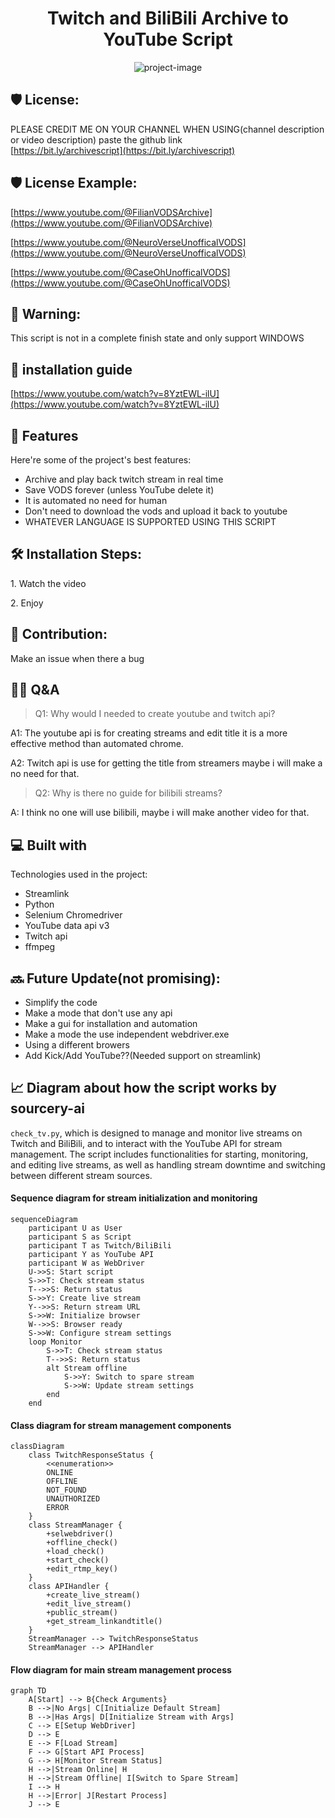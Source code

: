<h1 align="center" id="title">Twitch and BiliBili Archive to YouTube Script</h1>

<p align="center"><img src="https://socialify.git.ci/karstenlee10/Twitch-and-BiliBili-Archive-to-Youtube-Script/image?font=Inter&amp;language=1&amp;logo=https%3A%2F%2Favatars.githubusercontent.com%2Fu%2F91263511%3Fv%3D4&amp;name=1&amp;owner=1&amp;pattern=Circuit+Board&amp;stargazers=1&amp;theme=Light" alt="project-image"></p>

<h2>🛡️ License:</h2>

PLEASE CREDIT ME ON YOUR CHANNEL WHEN USING(channel description or video description) paste the github link  
[https://bit.ly/archivescript](https://bit.ly/archivescript)

<h2>🛡️ License Example:</h2>

[https://www.youtube.com/@FilianVODSArchive](https://www.youtube.com/@FilianVODSArchive)

[https://www.youtube.com/@NeuroVerseUnofficalVODS](https://www.youtube.com/@NeuroVerseUnofficalVODS)

[https://www.youtube.com/@CaseOhUnofficalVODS](https://www.youtube.com/@CaseOhUnofficalVODS)

<h2>🚨 Warning:</h2>

This script is not in a complete finish state and only support WINDOWS

<h2>🚀 installation guide</h2>

[https://www.youtube.com/watch?v=8YztEWL-ilU](https://www.youtube.com/watch?v=8YztEWL-ilU)
  
<h2>🧐 Features</h2>

Here're some of the project's best features:

*   Archive and play back twitch stream in real time
*   Save VODS forever (unless YouTube delete it)
*   It is automated no need for human
*   Don't need to download the vods and upload it back to youtube
*   WHATEVER LANGUAGE IS SUPPORTED USING THIS SCRIPT

<h2>🛠️ Installation Steps:</h2>

<p>1. Watch the video</p>

<p>2. Enjoy</p>

<h2>🍰 Contribution:</h2>

Make an issue when there a bug

<h2>🤔💭 Q&A</h2>  

> Q1: Why would I needed to create youtube and twitch api?
> 
A1: The youtube api is for creating streams and edit title it is a more effective method than automated chrome.

A2: Twitch api is use for getting the title from streamers maybe i will make a no need for that.

>  Q2: Why is there no guide for bilibili streams?
> 
A: I think no one will use bilibili, maybe i will make another video for that.
  
<h2>💻 Built with</h2>

Technologies used in the project:

*   Streamlink
*   Python
*   Selenium Chromedriver
*   YouTube data api v3
*   Twitch api
*   ffmpeg

<h2>🔜 Future Update(not promising):</h2> 

* Simplify the code
* Make a mode that don't use any api
* Make a gui for installation and automation
* Make a mode the use independent webdriver.exe
* Using a different browers
* Add Kick/Add YouTube??(Needed support on streamlink)

<h2>📈 Diagram about how the script works by sourcery-ai</h2>

<!-- Generated by sourcery-ai[bot]: start review_guide -->

`check_tv.py`, which is designed to manage and monitor live streams on Twitch and BiliBili, and to interact with the YouTube API for stream management. The script includes functionalities for starting, monitoring, and editing live streams, as well as handling stream downtime and switching between different stream sources.

#### Sequence diagram for stream initialization and monitoring

```mermaid
sequenceDiagram
    participant U as User
    participant S as Script
    participant T as Twitch/BiliBili
    participant Y as YouTube API
    participant W as WebDriver
    U->>S: Start script
    S->>T: Check stream status
    T-->>S: Return status
    S->>Y: Create live stream
    Y-->>S: Return stream URL
    S->>W: Initialize browser
    W-->>S: Browser ready
    S->>W: Configure stream settings
    loop Monitor
        S->>T: Check stream status
        T-->>S: Return status
        alt Stream offline
            S->>Y: Switch to spare stream
            S->>W: Update stream settings
        end
    end
```

#### Class diagram for stream management components

```mermaid
classDiagram
    class TwitchResponseStatus {
        <<enumeration>>
        ONLINE
        OFFLINE
        NOT_FOUND
        UNAUTHORIZED
        ERROR
    }
    class StreamManager {
        +selwebdriver()
        +offline_check()
        +load_check()
        +start_check()
        +edit_rtmp_key()
    }
    class APIHandler {
        +create_live_stream()
        +edit_live_stream()
        +public_stream()
        +get_stream_linkandtitle()
    }
    StreamManager --> TwitchResponseStatus
    StreamManager --> APIHandler
```

#### Flow diagram for main stream management process

```mermaid
graph TD
    A[Start] --> B{Check Arguments}
    B -->|No Args| C[Initialize Default Stream]
    B -->|Has Args| D[Initialize Stream with Args]
    C --> E[Setup WebDriver]
    D --> E
    E --> F[Load Stream]
    F --> G[Start API Process]
    G --> H[Monitor Stream Status]
    H -->|Stream Online| H
    H -->|Stream Offline| I[Switch to Spare Stream]
    I --> H
    H -->|Error| J[Restart Process]
    J --> E
```

<!-- Generated by sourcery-ai[bot]: end review_guide -->
